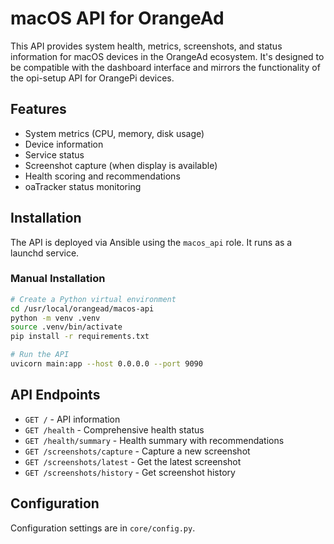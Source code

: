 # macOS API for OrangeAd

This API provides system health, metrics, screenshots, and status information for macOS devices in the OrangeAd ecosystem. It's designed to be compatible with the dashboard interface and mirrors the functionality of the opi-setup API for OrangePi devices.

## Features

- System metrics (CPU, memory, disk usage)
- Device information
- Service status
- Screenshot capture (when display is available)
- Health scoring and recommendations
- oaTracker status monitoring

## Installation

The API is deployed via Ansible using the `macos_api` role. It runs as a launchd service.

### Manual Installation

```bash
# Create a Python virtual environment
cd /usr/local/orangead/macos-api
python -m venv .venv
source .venv/bin/activate
pip install -r requirements.txt

# Run the API
uvicorn main:app --host 0.0.0.0 --port 9090
```

## API Endpoints

- `GET /` - API information
- `GET /health` - Comprehensive health status
- `GET /health/summary` - Health summary with recommendations
- `GET /screenshots/capture` - Capture a new screenshot
- `GET /screenshots/latest` - Get the latest screenshot
- `GET /screenshots/history` - Get screenshot history

## Configuration

Configuration settings are in `core/config.py`.
